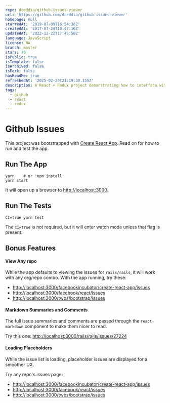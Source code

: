 ```yaml
---
repo: dceddia/github-issues-viewer
url: 'https://github.com/dceddia/github-issues-viewer'
homepage: null
starredAt: '2019-07-09T16:54:38Z'
createdAt: '2017-07-24T18:47:16Z'
updatedAt: '2022-12-22T17:45:50Z'
language: JavaScript
license: NA
branch: master
stars: 70
isPublic: true
isTemplate: false
isArchived: false
isFork: false
hasReadMe: true
refreshedAt: '2025-02-25T21:19:30.155Z'
description: A React + Redux project demonstrating how to interface with the Github API
tags:
  - github
  - react
  - redux
---
```


# Github Issues

This project was bootstrapped with [Create React App](https://github.com/facebookincubator/create-react-app). Read on for how to run and test the app.

## Run The App

```
yarn    # or 'npm install'
yarn start
```

It will open up a browser to [http://localhost:3000](http://localhost:3000).

## Run The Tests

```
CI=true yarn test
```

The `CI=true` is not required, but it will enter watch mode unless that flag is present.

## Bonus Features

#### View Any repo

While the app defaults to viewing the issues for `rails/rails`, it will work with any org/repo combo. With the app running, try these:

* [http://localhost:3000/facebookincubator/create-react-app/issues](http://localhost:3000/facebookincubator/create-react-app/issues)
* [http://localhost:3000/facebook/react/issues](http://localhost:3000/facebook/react/issues)
* [http://localhost:3000/twbs/bootstrap/issues](http://localhost:3000/twbs/bootstrap/issues)

#### Markdown Summaries and Comments

The full issue summaries and comments are passed through the `react-markdown` component to make them nicer to read.

Try this one: [http://localhost:3000/rails/rails/issues/27224](http://localhost:3000/rails/rails/issues/27224)

#### Loading Placeholders

While the issue list is loading, placeholder issues are displayed for a smoother UX.

Try any repo's issues page:

* [http://localhost:3000/facebookincubator/create-react-app/issues](http://localhost:3000/facebookincubator/create-react-app/issues)
* [http://localhost:3000/facebook/react/issues](http://localhost:3000/facebook/react/issues)
* [http://localhost:3000/twbs/bootstrap/issues](http://localhost:3000/twbs/bootstrap/issues)
